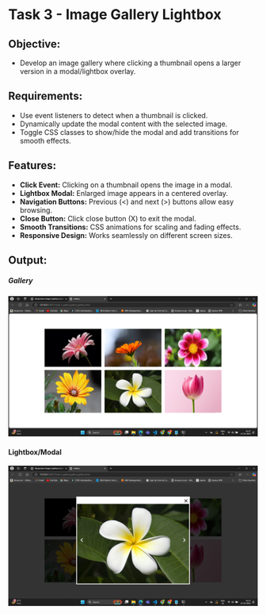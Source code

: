 # Task 3 - **Image Gallery Lightbox**

## **Objective:** 
- Develop an image gallery where clicking a thumbnail opens a larger version in a modal/lightbox overlay.

## **Requirements:**
- Use event listeners to detect when a thumbnail is clicked.
- Dynamically update the modal content with the selected image.
- Toggle CSS classes to show/hide the modal and add transitions for smooth effects.

## **Features:**
- **Click Event:** Clicking on a thumbnail opens the image in a modal.
- **Lightbox Modal:** Enlarged image appears in a centered overlay.
- **Navigation Buttons:** Previous (<) and next (>) buttons allow easy browsing.
- **Close Button:** Click close button (X) to exit the modal.
- **Smooth Transitions:** CSS animations for scaling and fading effects.
- **Responsive Design:** Works seamlessly on different screen sizes.


## **Output:**

##### Gallery
![Gallery](./ouputs/gallery.png)

#### Lightbox/Modal
![Lightbox](./ouputs/lightbox.png)